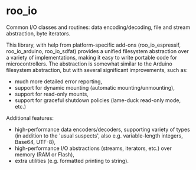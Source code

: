 # roo_io

Common I/O classes and routines: data encoding/decoding, file and stream abstraction, byte iterators.

This library, with help from platform-specific add-ons (roo_io_espressif, roo_io_arduino, roo_io_sdfat) provides a unified filesystem abstraction over a variety of implementations, making it easy to write portable code for microcontrollers. The abstraction is somewhat similar to the Arduino filesystem abstraction, but with several significant improvements, such as:

* much more detailed error reporting,
* support for dynamic mounting (automatic mounting/unmounting),
* support for read-only mounts,
* support for graceful shutdown policies (lame-duck read-only mode, etc.)

Additional features:

* high-performance data encoders/decoders, supporting variety of types (in addition to the 'usual suspects', also e.g. variable-length integers, Base64, UTF-8),
* high-performance I/O abstractions (streams, iterators, etc.) over memory (RAM or Flash),
* extra utilities (e.g. formatted printing to string).
